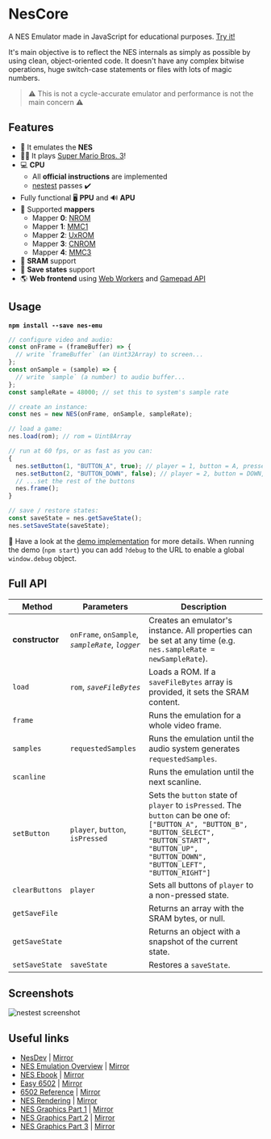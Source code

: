 # NesCore

A NES Emulator made in JavaScript for educational purposes. [Try it!](https://rodri042.github.io/nescore/)

It's main objective is to reflect the NES internals as simply as possible by using clean, object-oriented code. It doesn't have any complex bitwise operations, huge switch-case statements or files with lots of magic numbers.

> ⚠️ This is not a cycle-accurate emulator and performance is not the main concern ⚠️

## Features

- 👾 It emulates the **NES**
- 👨‍🔧 It plays [Super Mario Bros. 3](https://en.wikipedia.org/wiki/Super_Mario_Bros._3)!
- 💻 **CPU**
  - All **official instructions** are implemented
  - [nestest](https://raw.githubusercontent.com/rodri042/nescore/master/public/testroms/nestest.txt) passes ✔️
- Fully functional 🖥️ **PPU** and 🔊 **APU**
- 🔌 Supported **mappers**
  - Mapper **0**: [NROM](https://www.nesdev.org/wiki/NROM)
  - Mapper **1**: [MMC1](https://www.nesdev.org/wiki/MMC1)
  - Mapper **2**: [UxROM](https://www.nesdev.org/wiki/UxROM)
  - Mapper **3**: [CNROM](https://www.nesdev.org/wiki/INES_Mapper_003)
  - Mapper **4**: [MMC3](https://www.nesdev.org/wiki/MMC3)
- 🐏 **SRAM** support
- 💾 **Save states** support
- 🌎 **Web frontend** using [Web Workers](https://www.w3.org/TR/2021/NOTE-workers-20210128/) and [Gamepad API](https://www.w3.org/TR/gamepad/)

## Usage

**`npm install --save nes-emu`**

```js
// configure video and audio:
const onFrame = (frameBuffer) => {
  // write `frameBuffer` (an Uint32Array) to screen...
};
const onSample = (sample) => {
  // write `sample` (a number) to audio buffer...
};
const sampleRate = 48000; // set this to system's sample rate

// create an instance:
const nes = new NES(onFrame, onSample, sampleRate);

// load a game:
nes.load(rom); // rom = Uint8Array

// run at 60 fps, or as fast as you can:
{
  nes.setButton(1, "BUTTON_A", true); // player = 1, button = A, pressed = true
  nes.setButton(2, "BUTTON_DOWN", false); // player = 2, button = DOWN, pressed = false
  // ...set the rest of the buttons
  nes.frame();
}

// save / restore states:
const saveState = nes.getSaveState();
nes.setSaveState(saveState);
```

👀 Have a look at the [demo implementation](https://github.com/rodri042/nescore/tree/master/src/gui) for more details. When running the demo (`npm start`) you can add `?debug` to the URL to enable a global `window.debug` object.

## Full API

| Method          | Parameters                                        | Description                                                                                                                                                                                            |
| --------------- | ------------------------------------------------- | ------------------------------------------------------------------------------------------------------------------------------------------------------------------------------------------------------ |
| **constructor** | `onFrame`, `onSample`, _`sampleRate`_, _`logger`_ | Creates an emulator's instance. All properties can be set at any time (e.g. `nes.sampleRate = newSampleRate`).                                                                                         |
| `load`          | `rom`, _`saveFileBytes`_                          | Loads a ROM. If a `saveFileBytes` array is provided, it sets the SRAM content.                                                                                                                         |
| `frame`         |                                                   | Runs the emulation for a whole video frame.                                                                                                                                                            |
| `samples`       | `requestedSamples`                                | Runs the emulation until the audio system generates `requestedSamples`.                                                                                                                                |
| `scanline`      |                                                   | Runs the emulation until the next scanline.                                                                                                                                                            |
| `setButton`     | `player`, `button`, `isPressed`                   | Sets the `button` state of `player` to `isPressed`. The `button` can be one of: `["BUTTON_A", "BUTTON_B", "BUTTON_SELECT", "BUTTON_START", "BUTTON_UP", "BUTTON_DOWN", "BUTTON_LEFT", "BUTTON_RIGHT"]` |
| `clearButtons`  | `player`                                          | Sets all buttons of `player` to a non-pressed state.                                                                                                                                                   |
| `getSaveFile`   |                                                   | Returns an array with the SRAM bytes, or null.                                                                                                                                                         |
| `getSaveState`  |                                                   | Returns an object with a snapshot of the current state.                                                                                                                                                |
| `setSaveState`  | `saveState`                                       | Restores a `saveState`.                                                                                                                                                                                |

## Screenshots

![nestest screenshot](https://raw.githubusercontent.com/rodri042/nescore/master/img/capture-sm.png)

## Useful links

- [NesDev](https://www.nesdev.org/) | [Mirror](https://rodri042.github.io/nes-docs-backup/nesdev-wiki.zip)
- [NES Emulation Overview](https://ltriant.github.io/2019/11/22/nes-emulator.html) | [Mirror](https://rodri042.github.io/nes-docs-backup/nes-emulation-good-bad-tedious/)
- [NES Ebook](https://bugzmanov.github.io/nes_ebook/chapter_1.html) | [Mirror](https://rodri042.github.io/nes-docs-backup/nes-emulator-rust/)
- [Easy 6502](https://skilldrick.github.io/easy6502/) | [Mirror](https://rodri042.github.io/nes-docs-backup/easy6502)
- [6502 Reference](https://web.archive.org/web/20210724004546/http://www.obelisk.me.uk/6502/reference.html) | [Mirror](https://rodri042.github.io/nes-docs-backup/6502-reference.zip)
- [NES Rendering](https://austinmorlan.com/posts/nes_rendering_overview) | [Mirror](https://rodri042.github.io/nes-docs-backup/nes-rendering-overview/)
- [NES Graphics Part 1](http://www.dustmop.io/blog/2015/04/28/nes-graphics-part-1/) | [Mirror](https://rodri042.github.io/nes-docs-backup/nes-graphics-part-1/)
- [NES Graphics Part 2](http://www.dustmop.io/blog/2015/06/08/nes-graphics-part-2/) | [Mirror](https://rodri042.github.io/nes-docs-backup/nes-graphics-part-2/)
- [NES Graphics Part 3](http://www.dustmop.io/blog/2015/12/18/nes-graphics-part-3/) | [Mirror](https://rodri042.github.io/nes-docs-backup/nes-graphics-part-3/)
